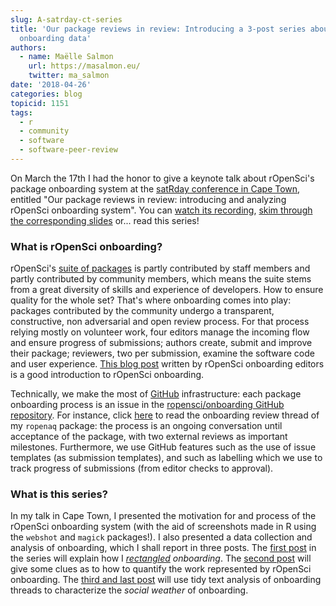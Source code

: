 ```yaml
---
slug: A-satrday-ct-series
title: 'Our package reviews in review: Introducing a 3-post series about software
  onboarding data'
authors:
  - name: Maëlle Salmon
    url: https://masalmon.eu/
    twitter: ma_salmon
date: '2018-04-26'
categories: blog
topicid: 1151
tags:
  - r
  - community
  - software
  - software-peer-review
---
```


On March the 17th I had the honor to give a keynote talk about rOpenSci's package onboarding system at the [satRday conference in Cape Town](https://capetown2018.satrdays.org/), entitled "Our package reviews in review: introducing and analyzing rOpenSci onboarding system". You can [watch its recording](https://www.youtube.com/watch?v=lZ3deq52qCk), [skim through the corresponding slides](http://www.masalmon.eu/satrday_keynote/slides) or... read this series!

### What is rOpenSci onboarding?

rOpenSci's [suite of packages](https://ropensci.org/packages/) is partly contributed by staff members and partly contributed by community members, which means the suite stems from a great diversity of skills and experience of developers. How to ensure quality for the whole set? That's where onboarding comes into play: packages contributed by the community undergo a transparent, constructive, non adversarial and open review process. For that process relying mostly on volunteer work, four editors manage the incoming flow and ensure progress of submissions; authors create, submit and improve their package; reviewers, two per submission, examine the software code and user experience. [This blog post](https://www.numfocus.org/blog/how-ropensci-uses-code-review-to-promote-reproducible-science/) written by rOpenSci onboarding editors is a good introduction to rOpenSci onboarding. 

Technically, we make the most of [GitHub](https://github.com/) infrastructure: each package onboarding process is an issue in the [ropensci/onboarding GitHub repository](https://github.com/ropensci/onboarding/). For instance, click [here](https://github.com/ropensci/onboarding/issues/24) to read the onboarding review thread of my `ropenaq` package: the process is an ongoing conversation until acceptance of the package, with two external reviews as important milestones. Furthermore, we use GitHub features such as the use of issue templates (as submission templates), and such as labelling which we use to track progress of submissions (from editor checks to approval). 

### What is this series?

In my talk in Cape Town, I presented the motivation for and process of the rOpenSci onboarding system (with the aid of screenshots made in R using the `webshot` and `magick` packages!). I also presented a data collection and analysis of onboarding, which I shall report in three posts. The [first post](https://ropensci.org/blog/2018/04/26/rectangling-onboarding/) in the series will explain how I _[rectangled](https://www.youtube.com/watch?v=GapSskrtUzU) onboarding_. The [second post](https://ropensci.org/blog/2018/05/03/onboarding-is-work/) will give some clues as to how to quantify the work represented by rOpenSci onboarding. The [third and last post](https://ropensci.org/blog/2018/05/10/onboarding-social-weather/) will use tidy text analysis of onboarding threads to characterize the _social weather_ of onboarding. 
